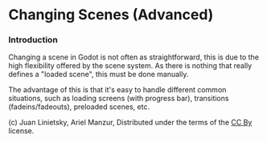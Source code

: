 # Changing Scenes (Advanced)

### Introduction

Changing a scene in Godot is not often as straightforward, this is due to the high flexibility offered by the scene system. As there is nothing that really defines a "loaded scene", this must be done manually.

The advantage of this is that it's easy to handle different common situations, such as loading screens (with progress bar), transitions (fadeins/fadeouts), preloaded scenes, etc.





(c) Juan Linietsky, Ariel Manzur, Distributed under the terms of the [CC By](https://creativecommons.org/licenses/by/3.0/legalcode) license.
